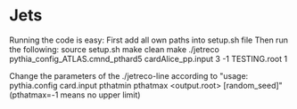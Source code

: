 # Jets
Running the code is easy:
First add all own paths into setup.sh file
Then run the following:
source setup.sh
make clean
make 
./jetreco pythia_config_ATLAS.cmnd_pthard5 cardAlice_pp.input 3 -1 TESTING.root 1

Change the parameters of the ./jetreco-line according to "usage: pythia.config card.input pthatmin pthatmax <output.root> [random_seed]"
(pthatmax=-1 means no upper limit)
